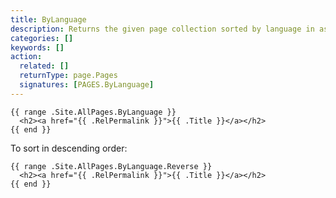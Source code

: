 ```yaml
---
title: ByLanguage
description: Returns the given page collection sorted by language in ascending order.
categories: []
keywords: []
action:
  related: []
  returnType: page.Pages
  signatures: [PAGES.ByLanguage]
---
```


```go-html-template
{{ range .Site.AllPages.ByLanguage }}
  <h2><a href="{{ .RelPermalink }}">{{ .Title }}</a></h2>
{{ end }}
```

To sort in descending order:

```go-html-template
{{ range .Site.AllPages.ByLanguage.Reverse }}
  <h2><a href="{{ .RelPermalink }}">{{ .Title }}</a></h2>
{{ end }}
```
